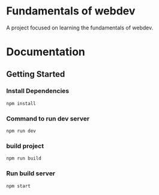 # Fundamentals of webdev
A project focused on learning the fundamentals of webdev.

# Documentation

## Getting Started

### Install Dependencies
```
npm install
``` 
### Command to run dev server
```
npm run dev
``` 
### build project
```
npm run build
```

### Run build server
```
npm start
```

